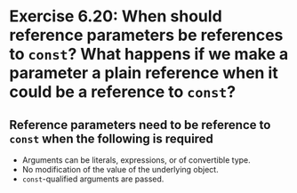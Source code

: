 # Exercise 6.20: When should reference parameters be references to `const`? What happens if we make a parameter a plain reference when it could be a reference to `const`?

## Reference parameters need to be reference to `const` when the following is required

- Arguments can be literals, expressions, or of convertible type.
- No modification of the value of the underlying object.
- `const`-qualified arguments are passed.